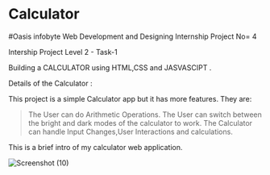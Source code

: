 # Calculator

#Oasis infobyte Web Development and Designing Internship Project No= 4

Intership Project Level 2 - Task-1

Building a CALCULATOR using HTML,CSS and JASVASCIPT .

Details of the Calculator :

This project is a simple Calculator app but it has more features. They are:
>The User can do Arithmetic Operations. 
>The User can switch between the bright and dark modes of the calculator to work.
>The Calculator can handle Input Changes,User Interactions and calculations.

This is a brief intro of my calculator web application.

![Screenshot (10)](https://user-images.githubusercontent.com/95516178/233756229-7b41fa01-e9ee-45cf-94f7-906b9495faed.png)

